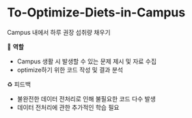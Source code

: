 # To-Optimize-Diets-in-Campus

Campus 내에서 하루 권장 섭취량 채우기

🧑 **역할**

- Campus 생활 시 발생할 수 있는 문제 제시 및 자료 수집
- optimize하기 위한 코드 작성 및 결과 분석

♻️ 피드백

- 불완전한 데이터 전처리로 인해 불필요한 코드 다수 발생
- 데이터 전처리에 관한 추가적인 학습 필요
